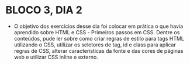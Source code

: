 # BLOCO 3, DIA 2

- O objetivo dos exercícios desse dia foi colocar em prática o que havia aprendido sobre HTML e CSS - Primeiros passos em CSS. Dentre os conteúdos, pude ler sobre como criar regras de estilo para tags HTML utilizando o CSS, utilizar os seletores de tag, id e class para aplicar regras de CSS, alterar características da fonte e das cores de páginas web e utilizar CSS inline e externo.
